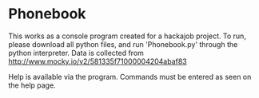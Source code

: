 # Phonebook
This works as a console program created for a hackajob project. 
To run, please download all python files, and run 'Phonebook.py' through the python interpreter. 
Data is collected from http://www.mocky.io/v2/581335f71000004204abaf83 

Help is available via the program. Commands must be entered as seen on the help page.

